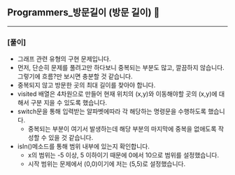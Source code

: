 ## Programmers_방문길이 (방문 길이) 🚀
___



### **[풀이]**

- 그래프 관련 유형의 구현 문제입니다.
- 먼저, 단순히 문제를 풀려고만 하다보니 중복되는 부분도 많고, 깔끔하지 않습니다. 그렇기에 흐름?만 보시면 충분할 것 같습니다.
- 중복되지 않고 방문한 곳의 최대 길이를 찾아야 합니다. 
- visited 배열은 4차원으로 만들어 현재 위치의 (x,y)와 이동해야할 곳의 (x,y)에 대해서 구분 지을 수 있도록 했습니다.
- switch문을 통해 입력받는 알파벳에따라 각 해당하는 명령문을 수행하도록 했습니다.
  - 중복되는 부분이 여기서 발생하는데 해당 부분의 마지막에 중복을 없애도록 작성할 수 있을 것 같습니다.
- isIn()메소드를 통해 범위 내부에 있는지 확인합니다.
  - x의 범위는 -5 이상, 5 이하이기 때문에 0에서 10으로 범위를 설정했습니다.
  - 시작 범위는 문제에서 (0,0)이기에 저는 (5,5)로 설정했습니다.

